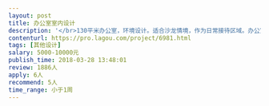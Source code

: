 ```yaml
---                
layout: post       
title: 办公室室内设计           
description: '</br>130平米办公室，环境设计。适合沙龙情境，作为日常接待区域。办公室其他位置已经完成，仅需设计墙面和部分区域</br>'     
contenturl: https://pro.lagou.com/project/6981.html      
tags: [其他设计]            
salary: 5000-10000元          
publish_time: 2018-03-28 13:48:01         
review: 1886人                   
apply: 6人                   
recommend: 5人                   
time_range: 小于1周              
---                 
```

